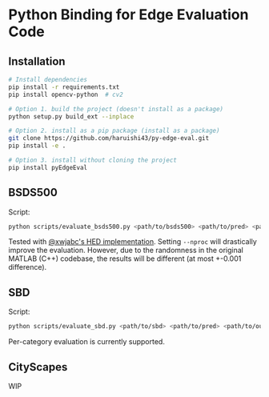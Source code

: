 # Python Binding for Edge Evaluation Code

## Installation

```Bash
# Install dependencies
pip install -r requirements.txt
pip install opencv-python  # cv2

# Option 1. build the project (doesn't install as a package)
python setup.py build_ext --inplace

# Option 2. install as a pip package (install as a package)
git clone https://github.com/haruishi43/py-edge-eval.git
pip install -e .

# Option 3. install without cloning the project
pip install pyEdgeEval
```

## BSDS500

Script:

```Bash
python scripts/evaluate_bsds500.py <path/to/bsds500> <path/to/pred> <path/to/output> --thresholds=5 --nproc=8
```

Tested with [@xwjabc's HED implementation](https://github.com/xwjabc/hed).
Setting `--nproc` will drastically improve the evaluation.
However, due to the randomness in the original MATLAB (C++) codebase, the results will be different (at most +-0.001 difference).

## SBD

Script:

```Bash
python scripts/evaluate_sbd.py <path/to/sbd> <path/to/pred> <path/to/output> --category=15 --thresholds=5 --nproc=8
```

Per-category evaluation is currently supported.


## CityScapes

WIP
